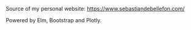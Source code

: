 Source of my personal website: https://www.sebastiandebellefon.com/

Powered by Elm, Bootstrap and Plotly.
